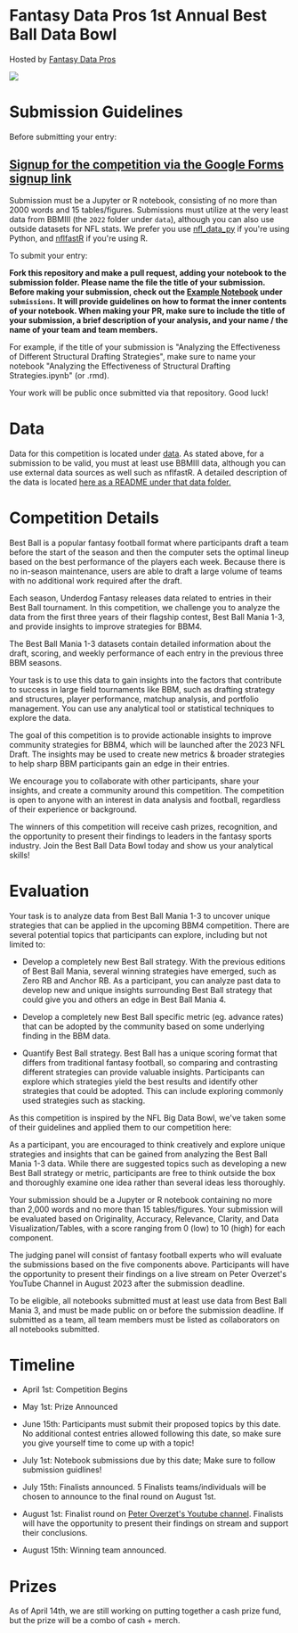 # Fantasy Data Pros 1st Annual Best Ball Data Bowl

Hosted by <a href="https://www.fantasydatapros.com" target="_blank">Fantasy Data Pros</a>

<img src="https://i.imgur.com/2mpLjzV.png">

# Submission Guidelines

Before submitting your entry:

## <a target="_blank" href="https://docs.google.com/forms/d/e/1FAIpQLSeSK_A4Tn_Sw4gGD_Qc49-cOQPIbJtNIgp8JKpLKpWxjPsPow/viewform?usp=sf_link"> Signup for the competition via the Google Forms signup link</a>

Submission must be a Jupyter or R notebook, consisting of no more than 2000 words and 15 tables/figures. Submissions must utilize at the very least data from BBMIII (the `2022` folder under `data`), although you can also use outside datasets for NFL stats. We prefer you use <a target="_blank" href="https://github.com/cooperdff/nfl_data_py">nfl_data_py</a> if you're using Python, and <a href="https://github.com/nflverse/nflfastR/" target="_blank">nflfastR</a> if you're using R. 

To submit your entry:

**Fork this repository and make a pull request, adding your notebook to the submission folder. Please name the file the title of your submission. Before making your submission, check out the <a target="_blank" href="https://github.com/fantasydatapros/best-ball-data-bowl/blob/master/submissions/Example%20Notebook.ipynb">Example Notebook</a> under `submissions`. It will provide guidelines on how to format the inner contents of your notebook. When making your PR, make sure to include the title of your submission, a brief description of your analysis, and your name / the name of your team and team members.**

For example, if the title of your submission is "Analyzing the Effectiveness of Different Structural Drafting Strategies", make sure to name your notebook "Analyzing the Effectiveness of Structural Drafting Strategies.ipynb" (or .rmd).

Your work will be public once submitted via that repository. Good luck!

# Data

Data for this competition is located under <a href="https://github.com/fantasydatapros/best-ball-data-bowl/tree/master/data">data</a>. As stated above, for a submission to be valid, you must at least use BBMIII data, although you can use external data sources as well such as nflfastR. A detailed description of the data is located <a target="_blank" href="https://github.com/fantasydatapros/best-ball-data-bowl/blob/master/data/README.md">here as a README under that data folder.</a>

# Competition Details

Best Ball is a popular fantasy football format where participants draft a team before the start of the season and then the computer sets the optimal lineup based on the best performance of the players each week. Because there is no in-season maintenance, users are able to draft a large volume of teams with no additional work required after the draft.

Each season, Underdog Fantasy releases data related to entries in their Best Ball tournament. In this competition, we challenge you to analyze the data from the first three years of their flagship contest, Best Ball Mania 1-3, and provide insights to improve strategies for BBM4.

The Best Ball Mania 1-3 datasets contain detailed information about the draft, scoring, and weekly performance of each entry in the previous three BBM seasons.

Your task is to use this data to gain insights into the factors that contribute to success in large field tournaments like BBM, such as drafting strategy and structures, player performance, matchup analysis, and portfolio management. You can use any analytical tool or statistical techniques to explore the data.

The goal of this competition is to provide actionable insights to improve community strategies for BBM4, which will be launched after the 2023 NFL Draft. The insights may be used to create new metrics & broader strategies to help sharp BBM participants gain an edge in their entries.

We encourage you to collaborate with other participants, share your insights, and create a community around this competition. The competition is open to anyone with an interest in data analysis and football, regardless of their experience or background.

The winners of this competition will receive cash prizes, recognition, and the opportunity to present their findings to leaders in the fantasy sports industry. Join the Best Ball Data Bowl today and show us your analytical skills!

# Evaluation

Your task is to analyze data from Best Ball Mania 1-3 to uncover unique strategies that can be applied in the upcoming BBM4 competition. There are several potential topics that participants can explore, including but not limited to:

* Develop a completely new Best Ball strategy. With the previous editions of Best Ball Mania, several winning strategies have emerged, such as Zero RB and Anchor RB. As a participant, you can analyze past data to develop new and unique insights surrounding Best Ball strategy that could give you and others an edge in Best Ball Mania 4.

* Develop a completely new Best Ball specific metric (eg. advance rates) that can be adopted by the community based on some underlying finding in the BBM data.
* Quantify Best Ball strategy. Best Ball has a unique scoring format that differs from traditional fantasy football, so comparing and contrasting different strategies can provide valuable insights. Participants can explore which strategies yield the best results and identify other strategies that could be adopted. This can include exploring commonly used strategies such as stacking.

As this competition is inspired by the NFL Big Data Bowl, we've taken some of their guidelines and applied them to our competition here:

As a participant, you are encouraged to think creatively and explore unique strategies and insights that can be gained from analyzing the Best Ball Mania 1-3 data. While there are suggested topics such as developing a new Best Ball strategy or metric, participants are free to think outside the box and thoroughly examine one idea rather than several ideas less thoroughly.

Your submission should be a Jupyter or R notebook containing no more than 2,000 words and no more than 15 tables/figures. Your submission will be evaluated based on Originality, Accuracy, Relevance, Clarity, and Data Visualization/Tables, with a score ranging from 0 (low) to 10 (high) for each component.

The judging panel will consist of fantasy football experts who will evaluate the submissions based on the five components above. Participants will have the opportunity to present their findings on a live stream on Peter Overzet's YouTube Channel in August 2023 after the submission deadline.

To be eligible, all notebooks submitted must at least use data from Best Ball Mania 3, and must be made public on or before the submission deadline. If submitted as a team, all team members must be listed as collaborators on all notebooks submitted.

# Timeline

* April 1st: Competition Begins

* May 1st: Prize Announced

* June 15th: Participants must submit their proposed topics by this date. No additional contest entries allowed following this date, so make sure you give yourself time to come up with a topic!

* July 1st: Notebook submissions due by this date; Make sure to follow submission guidlines!

* July 15th: Finalists announced. 5 Finalists teams/individuals will be chosen to announce to the final round on August 1st.

* August 1st: Finalist round on <a target="_blank" href="https://www.youtube.com/@PeterOverzet">Peter Overzet's Youtube channel</a>. Finalists will have the opportunity to present their findings on stream and support their conclusions.
* August 15th: Winning team announced.

# Prizes

As of April 14th, we are still working on putting together a cash prize fund, but the prize will be a combo of cash + merch.
